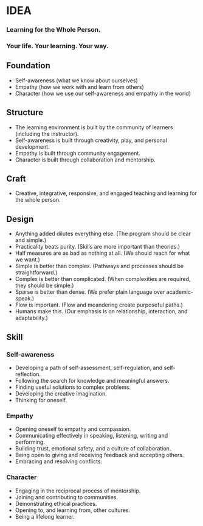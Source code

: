 IDEA 
=====

### Learning for the Whole Person.

### Your life. Your learning. Your way.

Foundation
----------

* Self-awareness (what we know about ourselves)
* Empathy (how we work with and learn from others)
* Character (how we use our self-awareness and empathy in the world)

Structure
---------

* The learning environment is built by the community of learners (including the instructor).
* Self-awareness is built through creativity, play, and personal development.
* Empathy is built through community engagement.
* Character is built through collaboration and mentorship.

Craft
-----

* Creative, integrative, responsive, and engaged teaching and learning for the whole person.

Design
------

* Anything added dilutes everything else. (The program should be clear and simple.)
* Practicality beats purity. (Skills are more important than theories.)
* Half measures are as bad as nothing at all. (We should reach for what we want.)
* Simple is better than complex. (Pathways and processes should be straightforward.)
* Complex is better than complicated. (When complexities are required, they should be simple.)
* Sparse is better than dense. (We prefer plain language over academic-speak.)
* Flow is important. (Flow and meandering create purposeful paths.)
* Humans make this. (Our emphasis is on relationship, interaction, and adaptability.)


Skill
-----

### Self-awareness

* Developing a path of self-assessment, self-regulation, and self-reflection.
* Following the search for knowledge and meaningful answers.
* Finding useful solutions to complex problems.
* Developing the creative imagination.
* Thinking for oneself.


### Empathy

* Opening oneself to empathy and compassion.
* Communicating effectively in speaking, listening, writing and performing.
* Building trust, emotional safety, and a culture of collaboration.
* Being open to giving and receiving feedback and accepting others.
* Embracing and resolving conflicts.

### Character

* Engaging in the reciprocal process of mentorship.
* Joining and contributing to communities.
* Demonstrating ethical practices.
* Opening to, and learning from, other cultures.
* Being a lifelong learner.


